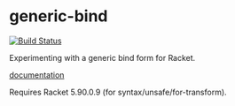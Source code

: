 generic-bind
=============

[![Build Status](https://travis-ci.org/stchang/generic-bind.svg?branch=master)](https://travis-ci.org/stchang/generic-bind)

Experimenting with a generic bind form for Racket.

[documentation](http://pkg-build.racket-lang.org/doc/generic-bind/index.html)

Requires Racket 5.90.0.9 (for syntax/unsafe/for-transform).